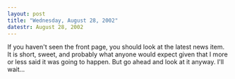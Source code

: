 ```yaml
---
layout: post
title: "Wednesday, August 28, 2002"
datestr: August 28, 2002
---
```


If you haven't seen the front page, you should look at the latest news item.
It is short, sweet, and probably what anyone would expect given that I more
or less said it was going to happen. But go ahead and look at it anyway. I'll
wait... 

